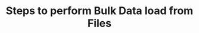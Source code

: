 ---
title: Steps to perform Bulk Data load from Files
headerTitle: Bulk Data load from Files
linkTitle: Bulk Data load from Files
headcontent: Steps for a Bulk Data load from Files
description: Run the steps to ensure a successful offline migration using YugabyteDB Voyager.
aliases:
  - /preview/yugabyte-voyager/migrate-steps/
menu:
  preview_yugabyte-voyager:
    identifier: import-data-file
    parent: migrate-offline
    weight: 102
type: docs
---